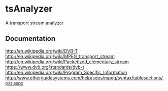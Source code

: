 tsAnalyzer
==========

A transport stream analyzer

Documentation
-------------

http://en.wikipedia.org/wiki/DVB-T
http://en.wikipedia.org/wiki/MPEG_transport_stream
http://en.wikipedia.org/wiki/Packetized_elementary_stream
https://www.dvb.org/standards/dvb-t
http://en.wikipedia.org/wiki/Program_Specific_Information
http://www.etherguidesystems.com/help/sdos/mpeg/syntax/tablesections/pat.aspx
